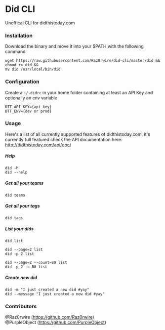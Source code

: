 # Did CLI
Unoffical CLI for didthistoday.com

### Installation
Download the binary and move it into your $PATH with the following command

	wget https://raw.githubusercontent.com/Raz0rwire/did-cli/master/did &&
	chmod +x did &&
	mv did /usr/local/bin/did



### Configuration
Create a `~/.didrc` in your home folder containing at least an API Key and optionally an env variable

	DTT_API_KEY={api_key}
    DTT_ENV={dev or prod}

### Usage
Here's a list of all currently supported features of didthistoday.com, it's currently full featured check the API documentation here: http://didthistoday.com/api/doc/

##### Help
    did -h
    did --help

##### Get all your teams
    did teams

##### Get all your tags
    did tags
    
    
##### List your dids
    did list
    
    did --page=2 list
    did -p 2 list
    
    did --page=2 --count=80 list
    did -p 2 -c 80 list    
    
##### Create new did
    did -m "I just created a new did #yay"
    did --message "I just created a new did #yay"
    

### Contributors
@Raz0rwire (https://github.com/Raz0rwire)  
@PurpleObject (https://github.com/PurpleObject)  
    
    